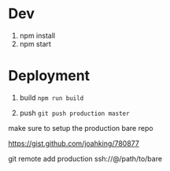 # Dev

1. npm install
2. npm start

# Deployment

1. build `npm run build`

2. push `git push production master`

make sure to setup the production bare repo

https://gist.github.com/joahking/780877

git remote add production ssh://<user>@<ip>/path/to/bare